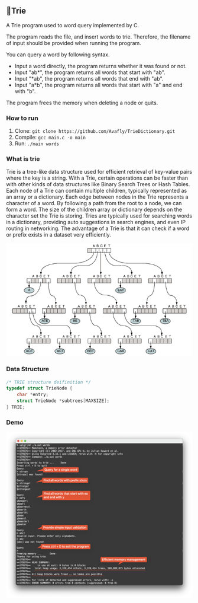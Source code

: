 ## 📕Trie

A Trie program used to word query implemented by C.

The program reads the file, and insert words to trie. Therefore, the filename of input should be provided when running the program.

You can query a word by following syntax.

* Input a word directly, the program returns whether it was found or not.
* Input "ab*", the program returns all words that start with "ab".
* Input "*ab", the program returns all words that end with "ab".
* Input "a*b", the program returns all words that start with "a" and end with "b".

The program frees the memory when deleting a node or quits.

### How to run

1. Clone: `git clone https://github.com/Avafly/TrieDictionary.git`
2. Compile: `gcc main.c -o main`
3. Run: `./main words`

### What is trie

Trie is a tree-like data structure used for efficient retrieval of key-value pairs where the key is a string. With a Trie, certain operations can be faster than with other kinds of data structures like Binary Search Trees or Hash Tables. Each node of a Trie can contain multiple children, typically represented as an array or a dictionary. Each edge between nodes in the Trie represents a character of a word. By following a path from the root to a node, we can form a word. The size of the children array or dictionary depends on the character set the Trie is storing. Tries are typically used for searching words in a dictionary, providing auto suggestions in search engines, and even IP routing in networking. The advantage of a Trie is that it can check if a word or prefix exists in a dataset very efficiently.

<img src="./image/tire_structure.png" alt="structure" width="600" />

### Data Structure

```c++
/* TRIE structure deifinition */
typedef struct TrieNode {
    char *entry;
    struct TrieNode *subtrees[MAXSIZE];
} TRIE;
```

### Demo

<img src="./image/demo.png" alt="result" width="600" />

